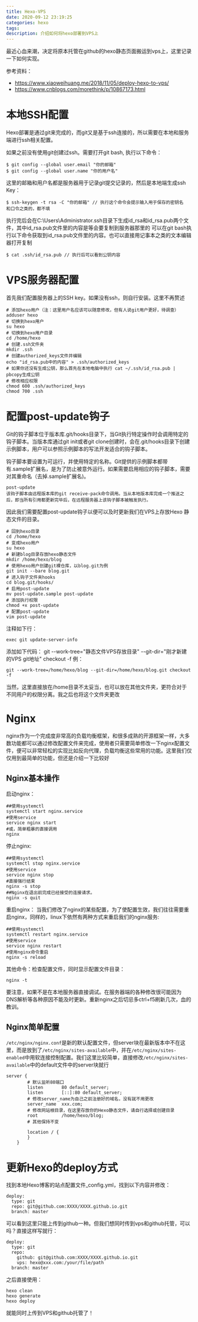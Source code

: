 ```yaml
---
title: Hexo-VPS
date: 2020-09-12 23:19:25
categories: hexo
tags:
description: 介绍如何将hexo部署到VPS上
---
```


最近心血来潮，决定将原本托管在github的hexo静态页面搬运到vps上，这里记录一下如何实现。

参考资料：
- https://www.xiaoweihuang.me/2018/11/05/deploy-hexo-to-vps/
- https://www.cnblogs.com/morethink/p/10867173.html

# 本地SSH配置
Hexo部署是通过git来完成的，而git又是基于ssh连接的，所以需要在本地和服务端进行ssh相关配置。

如果之前没有使用git创建过ssh。需要打开git bash, 执行以下命令：
```
$ git config --global user.email "你的邮箱"
$ git config --global user.name "你的用户名"
```
这里的邮箱和用户名都是服务器用于记录git提交记录的，然后是本地端生成ssh Key：
```
$ ssh-keygen -t rsa -C "你的邮箱" // 执行这个命令会提示输入用于保存的密钥名
和口令之类的，都不填
```
执行完后会在C:\Users\Administrator\.ssh目录下生成id_rsa和id_rsa.pub两个文件，其中id_rsa.pub文件里的内容是等会要复制到服务器那里的
可以在git bash执行以下命令获取到id_rsa.pub文件里的内容。也可以直接用记事本之类的文本编辑器打开复制
```
$ cat .ssh/id_rsa.pub // 执行后可以看到公钥内容
```

# VPS服务器配置
首先我们配置服务器上的SSH key。如果没有ssh，则自行安装。这里不再赘述
```
# 添加hexo用户（注：这里用户名应该可以随意修改，但有人说git用户更好，待调查）
adduser hexo
# 切换到hexo用户
su hexo
# 切换到hexo用户目录
cd /home/hexo
# 创建.ssh文件夹
mkdir .ssh
# 创建authorized_keys文件并编辑
echo "id_rsa.pub中的内容" > .ssh/authorized_keys
# 如果你还没有生成公钥，那么首先在本地电脑中执行 cat ~/.ssh/id_rsa.pub | pbcopy生成公钥
# 修改相应权限
chmod 600 .ssh/authorized_keys
chmod 700 .ssh
```

# 配置post-update钩子
Git的钩子脚本位于版本库.git/hooks目录下，当Git执行特定操作时会调用特定的钩子脚本。当版本库通过git init或者git clone创建时，会在.git/hooks目录下创建示例脚本，用户可以参照示例脚本的写法开发适合的钩子脚本。

钩子脚本要设置为可运行，并使用特定的名称。Git提供的示例脚本都带有.sample扩展名，是为了防止被意外运行。如果需要启用相应的钩子脚本，需要对其重命名（去掉.sample扩展名)。

```
post-update
该钩子脚本由远程版本库的git receive-pack命令调用。当从本地版本库完成一个推送之后，即当所有引用都更新完毕后，在远程服务器上该钩子脚本被触发执行。
```

因此我们需要配置post-update钩子以便可以及时更新我们在VPS上存放Hexo 静态文件的目录。

```
# 回到hexo目录
cd /home/hexo
# 变成hexo用户
su hexo
# 新建blog目录存放hexo静态文件
mkdir /home/hexo/blog
# 使用hexo用户创建git裸仓库，以blog.git为例
git init --bare blog.git
# 进入钩子文件夹hooks
cd blog.git/hooks/
# 启用post-update
mv post-update.sample post-update
# 添加执行权限
chmod +x post-update
# 配置post-update
vim post-update
```

注释如下行：
```
exec git update-server-info
```
添加如下代码：
git --work-tree="静态文件VPS存放目录" --git-dir="刚才新建的VPS git地址" checkout -f
例：
```
git --work-tree=/home/hexo/blog --git-dir=/home/hexo/blog.git checkout -f
```

当然，这里直接放在/home目录不太妥当，也可以放在其他文件夹，更符合对于不同用户的权限分离。我之后也将这个文件夹更改

# Nginx
nginx作为一个完成度非常高的负载均衡框架，和很多成熟的开源框架一样，大多数功能都可以通过修改配置文件来完成，使用者只需要简单修改一下nginx配置文件，便可以非常轻松的实现比如反向代理，负载均衡这些常用的功能。这里我们仅仅用到最简单的功能，但还是介绍一下比较好
## Nginx基本操作
启动nginx：
```
##使用systemctl
systemctl start nginx.service
#使用service
service nginx start
#或，简单粗暴的直接调用
nginx
```
停止nginx:
```
##使用systemctl
systemctl stop nginx.service
#使用service
service nginx stop
#直接强行结束
nginx -s stop
##Nginx在退出前完成已经接受的连接请求。
nginx -s quit
```
重启nginx：
当我们修改了nginx的某些配置，为了使配置生效，我们往往需要重启nginx，同样的，linux下依然有两种方式来重启我们的nginx服务:
```
##使用systemctl
systemctl restart nginx.service
#使用service
service nginx restart
#使用nginx命令重启
nginx -s reload
```
其他命令：检查配置文件，同时显示配置文件目录：
```
nginx -t
```

要注意，如果不是在本地服务器直接调试。在服务器端的各种修改很可能因为DNS解析等各种原因不能及时更新。重新nginx之后切忌多ctrl+f5刷新几次，血的教训。

## Nginx简单配置
`/etc/nginx/nginx.conf`是新的默认配置文件，但server块在最新版本中不在这里，而是放到了`/etc/nginx/sites-available`中，并在`/etc/nginx/sites-enabled`中用软连接控制配置。我们这里比较简单，直接修改`/etc/nginx/sites-available`中的default文件中的server块就行
```
server {
        # 默认监听80端口
        listen       80 default_server;
        listen       [::]:80 default_server;
        # 修改server_name为自己之前注册好的域名，没有就不用更改
        server_name  xxx.com;
        # 修改网站根目录，在这里存放你的Hexo静态文件，请自行选择或创建目录
        root         /home/hexo/blog;
        # 其他保持不变

        location / {
        }
    }
```

# 更新Hexo的deploy方式
找到本地Hexo博客的站点配置文件_config.yml，找到以下内容并修改：
```
deploy:
  type: git
  repo: git@github.com:XXXX/XXXX.github.io.git
  branch: master
```
可以看到这里只能上传到github一种。但我们想同时传到vps和github托管，可以吗？直接这样写就行：
```
deploy:
  type: git
  repo:
    github: git@github.com:XXXX/XXXX.github.io.git
    vps: hexo@xxx.com:/your/file/path
  branch: master
```
之后直接使用：
```
hexo clean
hexo generate
hexo deploy
```
就能同时上传到VPS和github托管了！